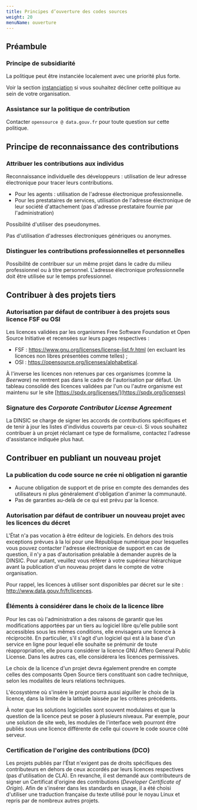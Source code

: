 ```yaml
---
title: Principes d’ouverture des codes sources
weight: 20 
menuName: ouverture
---
```


## Préambule

### Principe de subsidiarité

La politique peut être instanciée localement avec une priorité plus forte.

Voir la section [instanciation](Instanciation.md) si vous souhaitez décliner cette politique au sein de votre organisation.

### Assistance sur la politique de contribution

Contacter `opensource @ data.gouv.fr` pour toute question sur cette politique.

## Principe de reconnaissance des contributions

### Attribuer les contributions aux individus

Reconnaissance individuelle des développeurs : utilisation de leur adresse électronique pour tracer leurs contributions.

 * Pour les agents : utilisation de l'adresse électronique professionnelle.
 * Pour les prestataires de services, utilisation de l'adresse électronique de leur société d'attachement (pas d'adresse prestataire fournie par l'administration)

Possibilité d'utiliser des pseudonymes.

Pas d'utilisation d'adresses électroniques génériques ou anonymes.
 
### Distinguer les contributions professionnelles et personnelles

Possibilité de contribuer sur un même projet dans le cadre du milieu professionnel ou à titre personnel. L'adresse électronique professionnelle doit être utilisée sur le temps professionnel.

## Contribuer à des projets tiers

### Autorisation par défaut de contribuer à des projets sous licence FSF ou OSI

Les licences validées par les organismes Free Software Foundation et Open Source Initiative et recensées sur leurs pages respectives :

 * FSF : https://www.gnu.org/licenses/license-list.fr.html (en excluant les licences non libres présentées comme telles) ;
 * OSI : https://opensource.org/licenses/alphabetical.

À l'inverse les licences non retenues par ces organismes (comme la *Beerware*) ne rentrent pas dans le cadre de l'autorisation par défaut. Un tableau consolidé des licences validées par l'un ou l'autre organisme est maintenu sur le site [https://spdx.org/licenses/](https://spdx.org/licenses)

### Signature des *Corporate Contributor License Agreement*

La DINSIC se charge de signer les accords de contributions spécifiques et de tenir à jour les listes d'individus couverts par ceux-ci.
Si vous souhaitez contribuer à un projet réclamant ce type de formalisme, contactez l'adresse d'assistance indiquée plus haut.

## Contribuer en publiant un nouveau projet

### La publication du code source ne crée ni obligation ni garantie

* Aucune obligation de support et de prise en compte des demandes des utilisateurs ni plus généralement d'obligation d'animer la communauté. 
* Pas de garanties au-delà de ce qui est prévu par la licence.

### Autorisation par défaut de contribuer un nouveau projet avec les licences du décret

L'État n'a pas vocation à être éditeur de logiciels. En dehors des trois exceptions prévues à la loi pour une République numérique pour lesquelles vous pouvez contacter l'adresse électronique de support en cas de question, il n'y a pas d'autorisation préalable à demander auprès de la DINSIC. Pour autant, veuillez vous référer à votre supérieur hiérarchique avant la publication d'un nouveau projet dans le compte de votre organisation.

Pour rappel, les licences à utiliser sont disponibles par décret sur le site : http://www.data.gouv.fr/fr/licences.

### Éléments à considérer dans le choix de la licence libre

Pour les cas où l'administration a des raisons de garantir que les modifications apportées par un tiers au logiciel libre qu'elle publie sont accessibles sous les mêmes conditions, elle envisagera une licence à réciprocité.  En particulier, s'il s'agit d'un logiciel qui est à la base d'un service en ligne pour lequel elle souhaite se prémunir de toute réappropriation, elle pourra considérer la licence GNU Affero General Public License.  Dans les autres cas, elle considérera les licences permissives.

Le choix de la licence d'un projet devra également prendre en compte celles des composants Open Source tiers constituant son cadre technique, selon les modalités de leurs relations techniques.

L'écosystème où s'insère le projet pourra aussi aiguiller le choix de la licence, dans la limite de la latitude laissée par les critères précédents.

À noter que les solutions logicielles sont souvent modulaires et que la question de la licence peut se poser à plusieurs niveaux.  Par exemple, pour une solution de site web, les modules de l'interface web pourront être publiés sous une licence différente de celle qui couvre le code source côté serveur.

### Certification de l'origine des contributions (DCO)

Les projets publiés par l'État n'exigent pas de droits spécifiques des contributeurs en dehors de ceux accordés par leurs licences respectives (pas d'utilisation de CLA). En revanche, il est demandé aux contributeurs de signer un Certificat d'origine des contributions (*Developer Certificate of Origin*). Afin de s'insérer dans les standards en usage, il a été choisi d'utiliser une traduction française du texte utilisé pour le noyau Linux et repris par de nombreux autres projets.
